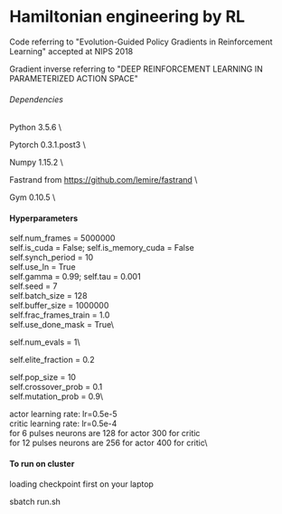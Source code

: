 # Hamiltonian engineering by RL
Code referring to  "Evolution-Guided Policy Gradients in Reinforcement Learning" accepted at NIPS 2018

Gradient inverse referring to "DEEP REINFORCEMENT LEARNING IN PARAMETERIZED ACTION SPACE"

###### Dependencies #######
Python 3.5.6 \

Pytorch 0.3.1.post3 \

Numpy 1.15.2 \

Fastrand from https://github.com/lemire/fastrand \

Gym 0.10.5 \


#### Hyperparameters #### 
self.num_frames = 5000000\
self.is_cuda = False; self.is_memory_cuda = False\
self.synch_period = 10\
self.use_ln = True\
self.gamma = 0.99; self.tau = 0.001\
self.seed = 7\
self.batch_size = 128\
self.buffer_size = 1000000\
self.frac_frames_train = 1.0\
self.use_done_mask = True\

self.num_evals = 1\

        
self.elite_fraction = 0.2


self.pop_size = 10\
self.crossover_prob = 0.1\
self.mutation_prob = 0.9\

actor learning rate: lr=0.5e-5\
critic learning rate: lr=0.5e-4\
for 6 pulses neurons are 128 for actor 300 for critic\
for 12 pulses neurons are 256 for actor 400 for critic\
#### To run on cluster #### 
loading checkpoint first on your laptop

sbatch run.sh


